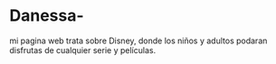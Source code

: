 # Danessa-
mi pagina web trata sobre Disney, donde los niños y adultos podaran disfrutas de cualquier serie y películas.
